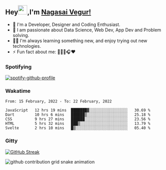 ## Hey<img src="https://github.com/TheDudeThatCode/TheDudeThatCode/blob/master/Assets/Hi.gif" width="29px">,I'm [Nagasai Vegur!](https://nsvegur.github.io/Blog)

- 🔭 I'm a Developer, Designer and Coding Enthusiast.
- 🎲 I am passionate about Data Science, Web Dev, App Dev and Problem solving. 
- 👨‍💻 I'm always learning something new, and enjoy trying out new technologies.
- ⚡ Fun fact about me: 👨🏻‍💻🎧♥️

### Spotifying

[![spotify-github-profile](https://spotify-github-profile.vercel.app/api/view?uid=awb202e2k5avst93l65zp104s&cover_image=true&theme=novatorem&bar_color=56a5fe&bar_color_cover=false)](https://spotify-github-profile.vercel.app/api/view?uid=awb202e2k5avst93l65zp104s&redirect=true)

### Wakatime

<!--START_SECTION:waka-->
```text
From: 15 February, 2022 - To: 22 February, 2022

JavaScript   12 hrs 19 mins  ███████▓░░░░░░░░░░░░░░░░░   30.69 % 
Dart         10 hrs 6 mins   ██████▒░░░░░░░░░░░░░░░░░░   25.18 % 
CSS          9 hrs 27 mins   ██████░░░░░░░░░░░░░░░░░░░   23.56 % 
HTML         5 hrs 32 mins   ███▒░░░░░░░░░░░░░░░░░░░░░   13.79 % 
Svelte       2 hrs 10 mins   █▒░░░░░░░░░░░░░░░░░░░░░░░   05.40 % 
```
<!--END_SECTION:waka-->

### Gitty

[![GitHub Streak](https://github-readme-streak-stats.herokuapp.com?user=NSVEGUR&theme=dark&hide_border=true&date_format=M%20j%5B%2C%20Y%5D&ring=57A6FF&fire=57A6FF&currStreakLabel=57A6FF&background=0F1017)](https://git.io/streak-stats)

![github contribution grid snake animation](https://raw.githubusercontent.com/NSVEGUR/NSVEGUR/output/github-contribution-grid-snake.svg)
